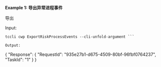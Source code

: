 **Example 1: 导出异常进程事件**

导出

Input: 

```
tccli cwp ExportRiskProcessEvents --cli-unfold-argument ```

Output: 
```
{
    "Response": {
        "RequestId": "935e27b1-d675-4509-80bf-96fbf0764237",
        "TaskId": "1"
    }
}
```

